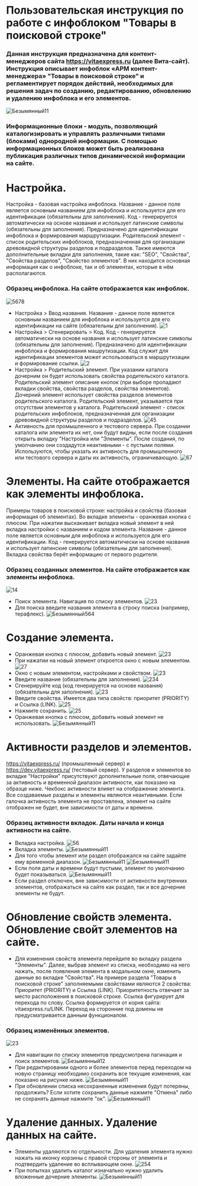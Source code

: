 # Пользовательская инструкция по работе с инфоблоком "Товары в поисковой строке" 
### Данная инструкция предназначена для контент-менеджеров сайта https://vitaexpress.ru (далее Вита-сайт). Инструкция описывает инфоблок «АРМ контент-менеджера» "Товары в поисковой строке"  и регламентирует порядок действий, необходимых для решения задач по созданию, редактированию, обновлению и удалению инфоблока и его элементов. 
![Безымянный11](https://user-images.githubusercontent.com/85296765/124230949-bc542680-db20-11eb-91ae-8b71615eb107.png)
### Информационные блоки - модуль, позволяющий каталогизировать и управлять различными типами (блоками) однородной информации. С помощью информационных блоков может быть реализована публикация различных типов динамической информации на сайте.
#  Настройка.
Настройка - базовая настройка инфоблока. Название - данное поле является основным названием для инфоблока и используется для его идентификации (обязательны для заполнения). Код - генерируется автоматически на основе названия и использует латинские символы (обязательны для заполнения). Предназначено для идентификации инфоблока и формирования маршрутизации. Родительский элемент - список родительских инфоблоков, предназначенная для организации древовидной структуры разделов и подразделов. Также имеются дополнительные вкладки для заполнения, такие как: "SEO", "Свойства", "Cвойства разделов", "Свойство элементов". В них находится основная информация как о инфоблоке, так и об элементах, которые в нём располагаются.
### Образец инфоблока. На сайте отображается как инфоблок.
![5678](https://user-images.githubusercontent.com/85296765/123426059-f75fd280-d5d3-11eb-8e4f-0bdb2e1365ee.png)
* Настройка > Ввод названия. Название - данное поле является основным названием для инфоблока и используется для его идентификации на сайте (обязательны для заполнения).
![1](https://user-images.githubusercontent.com/85296765/123248453-002fa600-d4f9-11eb-9cb5-696611787a85.png)
*  Настройка > Сгенерировать > Код. Код - генерируется автоматически на основе названия и использует латинские символы (обязательны для заполнения). Предназначено для идентификации инфоблока и формирования машрутизации. Код служит для идентификации элементов может использоваться в маршрутизации и формирование ссылки.
![2](https://user-images.githubusercontent.com/85296765/123248136-a3cc8680-d4f8-11eb-88d3-1a651189bd54.png)
* Настройка > Родительский элемент. При указании каталога дочерним он будет использовать свойства родительского каталога. Родительский элемент описание кнопок (при выборе пропадают вкладки свойства, свойства разделов, свойства элементов). Дочерний элемент использует свойства разделов элементов родительского каталога. Родительский элемент, указывается при отсутствии элементов у каталога. Родительский элемент - список родительских инфоблоков, предназначенная для организации древовидной структуры разделов и подразделов. 
![45](https://user-images.githubusercontent.com/85296765/123248670-3e2cca00-d4f9-11eb-8c04-737f44e76bf8.png)
* Активность для промышленного и тестового сервера. При создании каталога или элемента их нет, они будут видны, если после создания открыть вкладку "Настройка или "Элементы". После создания, по умолчанию они создадутся неактивными - с пустыми полями. Используются, чтобы указать их активность для промышленного или тестового сервера и даты их активность, ограничивающую.
![67](https://user-images.githubusercontent.com/85296765/123419429-43f2e000-d5cb-11eb-91bd-eec3ad479e9f.png)
# Элементы. На сайте отображается как элементы инфоблока.
Примеры товаров в поисковой строке: настройка и свойства (базовая информация об элементах). Во вкладке элементы - оранжевая кнопка с плюсом. При нажатии выскакивает вкладка новый элемент в ней вкладка настройки с названием и кодом элемента. Название - данное поле является основным для инфоблока и используется для его идентификации. Код - генерируется автоматически на основе названия и использует латинские символы (обязательны для заполнения). Вкладка свойства берёт информацию от первого родителя.
### Образец созданных элементов. На сайте отображается как элементы инфоблока.
![14](https://user-images.githubusercontent.com/85296765/123380732-df229000-d5a0-11eb-9984-d53166f61205.png)
* Поиск элемента. Навигация по списку элементов.
![23](https://user-images.githubusercontent.com/85296765/123264745-61607500-d50b-11eb-8467-dc03ad0adfd6.png)
* Для поиска введите названия элемента в строку поиска (например, терафлекс).
![Безымянный564](https://user-images.githubusercontent.com/85296765/123417394-c5953e80-d5c8-11eb-9a35-4c26525c577c.png)
# Создание элемента.
* Оранжевая кнопка с плюсом, добавить новый элемент.
![23](https://user-images.githubusercontent.com/85296765/123254268-80f1a080-d4ff-11eb-8165-7c81a081c09f.png)
* При нажатии на новый элемент откроется окно с новым элементом.
![27](https://user-images.githubusercontent.com/85296765/123595178-a7665300-d801-11eb-9d22-a216f634b44c.png)
* Окно с новым элементом, настройками и свойством.
![23](https://user-images.githubusercontent.com/85296765/123254746-13923f80-d500-11eb-8af9-6d6ba81731ff.png)
* Введите название (обязательны для заполнения).
![234](https://user-images.githubusercontent.com/85296765/123395979-d9817600-d5b1-11eb-93a9-13705bfe8eac.png)
* Сгенерируйте код (код генерируется на основе названия) (обязательны для заполнения).
![23](https://user-images.githubusercontent.com/85296765/123255028-6bc94180-d500-11eb-8c7f-00b12c3cf1fd.png)
* Введите свойства. Имеется два типа свойств: приоритет (PRIORITY) и Ссылка (LINK).
![25](https://user-images.githubusercontent.com/85296765/123259819-f8c2c980-d505-11eb-9282-0db0943125b8.png)
* Нажмите сохранить.
![25](https://user-images.githubusercontent.com/85296765/123256949-97e5c200-d502-11eb-8b51-1c361be8d3b2.png)
* Оранжевая кнопка с плюсом, добавить новый элемент не использовать.
![Безымянный11](https://user-images.githubusercontent.com/85296765/124233350-d04d5780-db23-11eb-836f-e71b29dfc460.png)
# Активности разделов и элементов. 
https://vitaexpress.ru/ (промышленный сервер) и https://dev.vitaexpress.ru/ (тестовый сервер). 
У разделов и элементов во вкладке "Настройки" присутствуют дополнительные поля, отвечающие за активность и временной диапазон активности, как показано на образце ниже. 
Чекбокс активности влияет на отображение элемента. Все создаваемые разделы и элементы являются неактивными. Если галочка активность элемента не проставлена, элемент на сайте отображен не будет, вне зависимости от даты и времени. 
### Образец активности вкладок. Даты начала и конца активности на сайте.
* Вкладка настройка.
![56](https://user-images.githubusercontent.com/85296765/123396897-e5ba0300-d5b2-11eb-9a38-257eb71d784a.png)
* Вкладка элементы.
![Безымянный11](https://user-images.githubusercontent.com/85296765/124243053-7605c400-db2e-11eb-99f8-6e295092b7e8.png)
* Для того чтобы элемент или раздел отображался на сайте задайте ему временной диапазон.
![Безымянный11](https://user-images.githubusercontent.com/85296765/124233764-3cc85680-db24-11eb-9460-d4b59f5a910f.png)
![Безымянный11](https://user-images.githubusercontent.com/85296765/124234910-b280f200-db25-11eb-8bc4-17a6eef38ff1.png)
* Если поля даты и времени будут пустыми, элемент по умолчанию будет показываться.
![Безымянный11](https://user-images.githubusercontent.com/85296765/124233995-84e77900-db24-11eb-93ca-8bad98ad437a.png)
* Если раздел отключен, вне зависимости от активности внутренних элементов, отображаться на сайте как раздел, так и все дочерние элементы не будут.
# Обновление свойств элемента. Обновление свойт элементов на сайте.
* Для изменения свойств элемента перейдите во вкладку раздела "Элементы". Далее, выбрав элемент из списка, необходимо на него нажать, после появления элемента в модальном окне, изменить данные во вкладке "Свойства". На примере раздела "Товары в поисковой строке" заполняемыми свойствами являются 2 свойства: Приоритет (PRIORITY) и Ссылка (LINK). Приоритетность отвечает за место расположения в поисковой строке. Ссылка фигурирует для перехода по слову. Ссылка формируется от корня сайта: vitaexpress.ru/LINK. Переход на сторонние под домены не предусматривается данным функционалом.
### Образец изменённых элементов.
![23](https://user-images.githubusercontent.com/85296765/123264193-d7b0a780-d50a-11eb-9f03-e951506b5f3c.png)
* Для навигации по списку элементов предусмотрена пагинация и поиск элементов.
![Безымянный12](https://user-images.githubusercontent.com/85296765/124237648-cda13100-db28-11eb-9c4c-9a27f26ad927.png)
* При редактировании одного и более элементов перед переходом на новую страницу необходимо сохранить все текущие изменения, как показано на рисунке ниже.
![Безымянный11](https://user-images.githubusercontent.com/85296765/124247319-d434a600-db32-11eb-8f2e-cccaa6c2ec36.png)
* При обновлении списка несохраненные изменения будут потеряны, продолжить? Если хотите сохранить данные нажмите "Отмена" либо не сохранять данные нажмите "ок".
![Безымянный11](https://user-images.githubusercontent.com/85296765/124237731-e578b500-db28-11eb-95e8-8f2f52c23da0.png)
# Удаление данных. Удаление данных на сайте.
* Элементы удаляются по отдельности. Для удаления элемента нужно нажать на иконку корзины с правой стороны от элемента и подтвердить удаление во всплывающем окне.
![254](https://user-images.githubusercontent.com/85296765/123245853-459ea400-d4f6-11eb-9847-ae8e4052e022.png)
* При попытках удалить каталог изначально нужно удалить вложенные дочерние элементы. 
![Безымянный11](https://user-images.githubusercontent.com/85296765/124239655-fa564800-db2a-11eb-90f2-a124c8b4d724.png)












